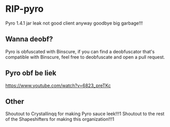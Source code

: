 # RIP-pyro
Pyro 1.4.1 jar leak not good client anyway goodbye big garbage!!!

## Wanna deobf?
Pyro is obfuscated with Binscure, if you can find a deobfuscator that's compatible with Binscure, feel free to deobfuscate and open a pull request.

## Pyro obf be liek
https://www.youtube.com/watch?v=6823_preTKc

## Other
Shoutout to Crystallinqq for making Pyro sauce leek!!!1
Shoutout to the rest of the Shapeshifters for making this organization!!!1
